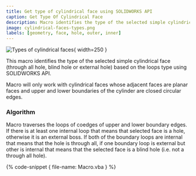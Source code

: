 ```yaml
---
title: Get type of cylindrical face using SOLIDWORKS API
caption: Get Type Of Cylindrical Face
description: Macro identifies the type of the selected simple cylindrical face (through all hole, blind hole or external hole) using SOLIDWORKS API based on the loops type
image: cylindrical-faces-types.png
labels: [geometry, face, hole, outer, inner]
---
```

![Types of cylindrical faces](cylindrical-faces-types.png){ width=250 }

This macro identifies the type of the selected simple cylindrical face (through all hole, blind hole or external hole) based on the loops type using SOLIDWORKS API.

Macro will only work with cylindrical faces whose adjacent faces are planar faces and upper and lower boundaries of the cylinder are closed circular edges.

### Algorithm

Macro traverses the loops of coedges of upper and lower boundary edges. If there is at least one internal loop that means that selected face is a hole, otherwise it is an external boss. If both of the boundary loops are internal that means that the hole is through all, if one boundary loop is external but other is internal that means that the selected face is a blind hole (i.e. not a through all hole).

{% code-snippet { file-name: Macro.vba } %}
